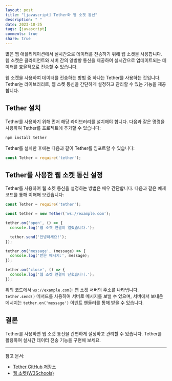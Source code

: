 ```yaml
---
layout: post
title: "[javascript] Tether와 웹 소켓 통신"
description: " "
date: 2023-10-25
tags: [javascript]
comments: true
share: true
---
```


많은 웹 애플리케이션에서 실시간으로 데이터를 전송하기 위해 웹 소켓을 사용합니다. 웹 소켓은 클라이언트와 서버 간의 양방향 통신을 제공하여 실시간으로 업데이트되는 데이터를 효율적으로 전송할 수 있습니다.

웹 소켓을 사용하여 데이터를 전송하는 방법 중 하나는 Tether를 사용하는 것입니다. Tether는 라이브러리로, 웹 소켓 통신을 간단하게 설정하고 관리할 수 있는 기능을 제공합니다.

## Tether 설치

Tether를 사용하기 위해 먼저 해당 라이브러리를 설치해야 합니다. 다음과 같은 명령을 사용하여 Tether를 프로젝트에 추가할 수 있습니다:

```javascript
npm install tether
```

Tether를 설치한 후에는 다음과 같이 Tether를 임포트할 수 있습니다:

```javascript
const Tether = require('tether');
```

## Tether를 사용한 웹 소켓 통신 설정

Tether를 사용하여 웹 소켓 통신을 설정하는 방법은 매우 간단합니다. 다음과 같은 예제 코드를 통해 이해해 보겠습니다:

```javascript
const Tether = require('tether');

const tether = new Tether('ws://example.com');

tether.on('open', () => {
  console.log('웹 소켓 연결이 열렸습니다.');

  tether.send('안녕하세요!');
});

tether.on('message', (message) => {
  console.log('받은 메시지:', message);
});

tether.on('close', () => {
  console.log('웹 소켓 연결이 닫혔습니다.');
});
```

위의 코드에서 `ws://example.com`는 웹 소켓 서버의 주소를 나타냅니다. `tether.send()` 메서드를 사용하여 서버로 메시지를 보낼 수 있으며, 서버에서 보내온 메시지는 `tether.on('message')` 이벤트 핸들러를 통해 받을 수 있습니다.

## 결론

Tether를 사용하면 웹 소켓 통신을 간편하게 설정하고 관리할 수 있습니다. Tether를 활용하여 실시간 데이터 전송 기능을 구현해 보세요.

---

참고 문서:
- [Tether GitHub 저장소](https://github.com/zacharytamas/tether)
- [웹 소켓(W3Schools)](https://www.w3schools.com/html/html5_websocket.asp)